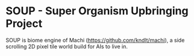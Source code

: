 # SOUP - Super Organism Upbringing Project

SOUP is biome engine of Machi (https://github.com/kndlt/machi), a side scrolling 2D pixel tile world build for AIs to live in.

